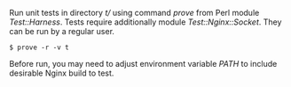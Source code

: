 Run unit tests in directory *t/* using command *prove* from Perl module
*Test::Harness*. Tests require additionally module *Test::Nginx::Socket*. They
can be run by a regular user.

```ShellSession
$ prove -r -v t
```

Before run, you may need to adjust environment variable *PATH* to include
desirable Nginx build to test.

